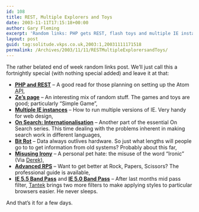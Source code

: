 ```yaml
---
id: 108
title: REST, Multiple Explorers and Toys
date: 2003-11-11T17:15:18+00:00
author: Gary Fleming
excerpt: 'Random links: PHP gets REST, flash toys and multiple IE instances'
layout: post
guid: tag:solitude.vkps.co.uk,2003:1,20031111171518
permalink: /Archives/2003/11/11/RESTMultipleExplorersandToys/
---
```

The rather belated end of week random links post. We&#8217;ll just call this a fortnightly special (with nothing special added) and leave it at that:

  * **[<acronym title="PHP Hypertext Processor">PHP</acronym> and <acronym title="REpresentational State Transfer">REST</acronym>](http://www.onlamp.com/pub/a/php/2003/10/30/amazon_rest.html)** &#8211; A good read for those planning on setting up the Atom <acronym title="Application Interface">API</acronym>,
  * **[Ze&#8217;s page](http://www.zefrank.com/)** &#8211; An interesting mix of random stuff. The games and toys are good; particularly &#8220;Simple Game&#8221;,
  * **[Multiple IE instances](http://www.insert-title.com/web_design/?page=articles/dev/multi_IE)** &#8211; How to run multiple versions of IE. Very handy for web design,
  * **[On Search: Internationalisation](http://tbray.org/ongoing/When/200x/2003/10/11/SearchI18n)** &#8211; Another part of the essential On Search series. This time dealing with the problems inherent in making search work in different languages,
  * **[Bit Rot](http://stevenf.com/mt/archives/000453.php)** &#8211; Data always outlives hardware. So just what lengths will people go to to get information from old systems? Probably about this far,
  * **[Misusing Irony](http://www.guardian.co.uk/weekend/story/0,3605,985375,00.html)** &#8211; A personal pet hate: the misuse of the word &#8220;Ironic&#8221; (Via [Derek](http://www.mrry.co.uk)),
  * **[Advanced <acronym title="Rock Papers Scissors">RPS</acronym>](http://www.worldrps.com/advanced.html)** &#8211; Want to get better at Rock, Papers, Scissors? The professional guide is available,
  * **[IE 5.5 Band Pass](http://tantek.com/CSS/Examples/ie55winbandpass.html)** and **[IE 5.0 Band Pass](http://tantek.com/CSS/Examples/ie50winbandpass.html)** &#8211; After last months mid pass filter, [Tantek](http://tantek.com) brings two more filters to make applying styles to particular browsers easier. He never sleeps.

And that&#8217;s it for a few days.